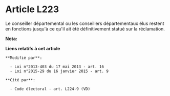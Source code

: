 # Article L223

Le conseiller départemental ou les conseillers départementaux élus restent en fonctions jusqu'à ce qu'il ait été
définitivement statué sur la réclamation.

**Nota:**



**Liens relatifs à cet article**

	**Modifié par**:

	  - Loi n°2013-403 du 17 mai 2013 - art. 16
	  - Loi n°2015-29 du 16 janvier 2015 - art. 9

	**Cité par**:

	  - Code électoral - art. L224-9 (VD)
